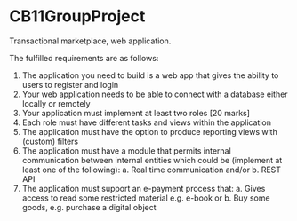 # CB11GroupProject
Transactional marketplace, web application.

The fulfilled requirements are as follows:
1. The application you need to build is a web app that gives the ability to users to register and login
2. Your web application needs to be able to connect with a database either locally or remotely
3. Your application must implement at least two roles [20 marks]
4. Each role must have different tasks and views within the application
5. The application must have the option to produce reporting views with (custom) filters
6. The application must have a module that permits internal communication between internal entities 
   which could be (implement at least one of the following): a. Real time communication and/or   b. REST API
7. The application must support an e-payment process that:
   a. Gives access to read some restricted material e.g. e-book or
   b. Buy some goods, e.g. purchase a digital object
